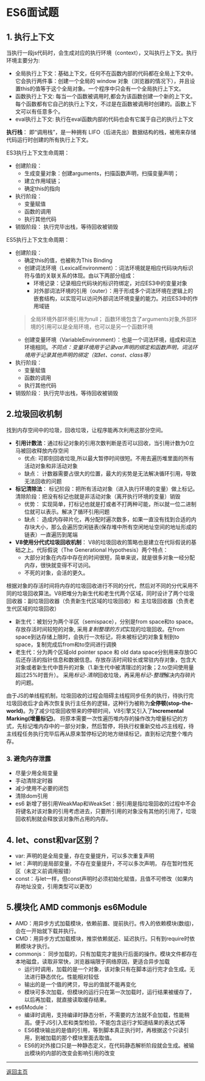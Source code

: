 # ES6面试题

## 1. 执行上下文
   当执行一段js代码时，会生成对应的执行环境（context），又叫执行上下文。执行环境主要分为:
   - 全局执行上下文：基础上下文，任何不在函数内部的代码都在全局上下文中。它会执行两件事：创建一个全局的 window 对象（浏览器的情况下），并且设置this的值等于这个全局对象。一个程序中只会有一个全局执行上下文。
   - 函数执行上下文: 每当一个函数被调用时,都会为该函数创建一个新的上下文。每个函数都有它自己的执行上下文，不过是在函数被调用时创建的。函数上下文可以有任意多个。
   - eval执行上下文: 执行在eval函数内部的代码也会有它属于自己的执行上下文

**执行栈**： 即“调用栈”，是一种拥有 LIFO（后进先出）数据结构的栈，被用来存储代码运行时创建的所有执行上下文。

ES3执行上下文生命周期： 
 - 创建阶段：
   - 生成变量对象：创建arguments，扫描函数声明，扫描变量声明；
   - 建立作用域链；
   - 确定this的指向
 - 执行阶段：
   - 变量赋值
   - 函数的调用
   - 执行其他代码
 - 销毁阶段： 执行完毕出栈，等待回收被销毁

ES5执行上下文生命周期：
- 创建阶段：
    - 确定this的值，也被称为This Binding
    - 创建词法环境（LexicalEnvironment）：词法环境就是相应代码块内标识符与值的关联关系的体现。由以下两部分组成：
      - 环境记录：记录相应代码块的标识符绑定，对应ES3中的变量对象
      - 对外部词法环境的引用（outer）：用于形成多个词法环境在逻辑上的嵌套结构，以实现可以访问外部词法环境变量的能力。对应ES3中的作用域链
    > 全局环境外部环境引用为null； 函数环境包含了arguments对象,外部环境的引用可以是全局环境，也可以是另一个函数环境
    - 创建变量环境（VariableEnvironment）：也是一个词法环境，组成和词法环境相同。_不同点：变量环境用于记录var声明的绑定和函数声明，词法环境用于记录其他声明的绑定（如let、const、class等）_
- 执行阶段：
    - 变量赋值
    - 函数的调用
    - 执行其他代码
- 销毁阶段： 执行完毕出栈，等待回收被销毁
 
## 2.垃圾回收机制
找到内存空间中的垃圾，回收垃圾，让程序能再次利用这部分空间。
- **引用计数法**：通过标记对象的引用次数判断是否可以回收，当引用计数为0立马被回收释放内存空间
    - 优点:  可即刻回收垃圾,所以最大暂停时间很短。不用去遍历堆里面的所有活动对象和非活动对象
    - 缺点： 计数器需要占很大的位置，最大的劣势是无法解决循环引用，导致无法回收的问题
- **标记清除法**： 标记阶段：把所有活动对象（进入执行环境的变量）做上标记。 清除阶段：把没有标记也就是非活动对象（离开执行环境的变量）销毁
    - 优势： 实现简单，打标记也就是打或者不打两种可能，所以就一位二进制位就可以表示。解决了循环引用问题
    - 缺点： 造成内存碎片化，再分配时遍次数多，如果一直没有找到合适的内存块大小，那么会遍历空闲链表(保存堆中所有空闲地址空间的地址形成的链表）一直遍历到尾端
- **V8使用分代式垃圾回收机制**：
V8的垃圾回收的策略也是建立在代际假说的基础之上。代际假说（The Generational Hypothesis）两个特点：
    - 大部分对象在内存中存在的时间很短，简单来说，就是很多对象一经分配内存，很快就变得不可访问。
    - 不死的对象，会活的更久。
  
根据对象的存活时间将内存的垃圾回收进行不同的分代，然后对不同的分代采用不同的垃圾回收算法。V8把堆分为新生代和老生代两个区域，同时设计了两个垃圾回收器：副垃圾回收器（负责新生代区域的垃圾回收）和 主垃圾回收器（负责老生代区域的垃圾回收）

 - 新生代：被划分为两个半区（semispace），分别是from space和to space。存放存活时间较短的对象, 采用*复制整理的方式*实现的垃圾回收。在from space到达存储上限时，会执行一次标记，将未被标记的对象复制到to space，复制完成后from和to空间进行调换
 - 老生代：分为两个区域old pointer space 和 old data space分别用来存放GC后还存活的指针信息和数据信息。存放存活时间较长或常驻内存对象，包含大对象或者新生代中晋升的对象（1.新生代中被清理过的对象；2.to空间使用量超过25%时晋升）。 采用*标记-清除*回收垃圾，再采用*标记-整理*解决内存碎片的问题。

由于JS的单线程机制，垃圾回收的过程会阻碍主线程同步任务的执行，待执行完垃圾回收后才会再次恢复执行主任务的逻辑，这种行为被称为**全停顿(stop-the-world)**。为了减少垃圾回收带来的停顿时间，V8引擎又引入了**Incremental Marking(增量标记)**。 将原本需要一次性遍历堆内存的操作改为增量标记的方式，先标记堆内存中的一部分对象，然后暂停，将执行权重新交给JS主线程，待主线程任务执行完毕后再从原来暂停标记的地方继续标记，直到标记完整个堆内存。

### 3. 避免内存泄露
- 尽量少用全局变量
- 手动清除定时器
- 减少使用不必要的闭包
- 清除dom引用
- es6 新增了弱引用WeakMap和WeakSet：弱引用是指垃圾回收的过程中不会将键名对该对象的引用考虑进去，只要所引用的对象没有其他的引用了，垃圾回收机制就会释放该对象所占用的内存。

## 4. let、const和var区别？
 - var: 声明的是全局变量，存在变量提升，可以多次重复声明
 - let：声明的是局部变量，不存在变量提升，不可以多次声明， 存在暂时性死区（未定义前调用报错）
 - const：与let一样，但const声明时必须初始化赋值，且值不可修改（如果内存地址没变，引用类型可以更改）

## 5.模块化 AMD commonjs es6Module
- AMD：用异步方式加载模块，依赖前置、提前执行。传入的依赖模块(数组)，会在一开始就下载并执行。
- CMD：用异步方式加载模块，推崇依赖就近、延迟执行。只有到require时依赖模块才执行。
- commonjs： 同步加载的，只有加载完才能执行后面的操作。模块文件都存在本地磁盘，读取非常快，浏览器端限于网络原因，更适合异步加载
  - 运行时调用，加载的是一个对象，该对象只有在脚本运行完才会生成。无法进行静态优化。性能相对较低
  - 输出的是一个值的拷贝，导出的值就不能再变化
  - 模块可多次加载，但模块的运行只在第一次加载时，运行结果被缓存了，以后再加载，就直接读取缓存结果。
- es6Module：
  - 编译时调用，支持编译时静态分析，不需要的方法就不会加载，性能稍高。便于JS引入宏和类型检验，不能包含运行才知道结果的表达式等
  - ES6模块输出的是值的引用，等到脚本真正执行时，再根据这个只读引用，到被加载的那个模块里面去取值。
  - ES6的对外接口只是一种静态定义，在代码静态解析阶段就会生成。被输出模块的内部的改变会影响引用的改变

---------------
[返回主页](https://github.com/Marilynlee/interview-note)
